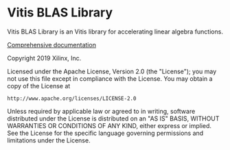 # Vitis BLAS Library

Vitis BLAS Library is an Vitis library for accelerating linear algebra functions.

[Comprehensive documentation](https://xilinx.github.io/Vitis_Libraries/blas/2019.2/)

Copyright 2019 Xilinx, Inc.

Licensed under the Apache License, Version 2.0 (the "License");
you may not use this file except in compliance with the License.
You may obtain a copy of the License at

    http://www.apache.org/licenses/LICENSE-2.0

Unless required by applicable law or agreed to in writing, software
distributed under the License is distributed on an "AS IS" BASIS,
WITHOUT WARRANTIES OR CONDITIONS OF ANY KIND, either express or implied.
See the License for the specific language governing permissions and
limitations under the License.
